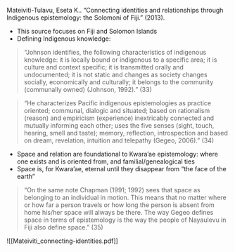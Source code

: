 Mateiviti-Tulavu, Eseta K.. “Connecting identities and relationships through Indigenous epistemology: the Solomoni of Fiji.” (2013).

- This source focuses on Fiji and Solomon Islands
- Defining Indigenous knowledge:  
> “Johnson identifies, the following characteristics of indigenous knowledge: it is locally bound or indigenous to a specific area; it is culture and context specific; it is transmitted orally and undocumented; it is not static and changes as society changes socially, economically and culturally; it belongs to the community (communally owned) (Johnson, 1992).” (33)

> “He characterizes Pacific indigenous epistemologies as practice oriented; communal, dialogic and situated; based on rationalism (reason) and empiricism (experience) inextricably connected and mutually informing each other; uses the five senses (sight, touch, hearing, smell and taste); memory, reflection, introspection and based on dream, revelation, intuition and telepathy (Gegeo, 2006).” (34)

- Space and relation are foundational to Kwara’ae epistemology: where one exists and is oriented from, and familial/genealogical ties 
- Space is, for Kwara’ae, eternal until they disappear from “the face of the earth”
> “On the same note Chapman (1991; 1992) sees that space as belonging to an individual in motion. This means that no matter where or how far a person travels or how long the person is absent from home his/her space will always be there. The way Gegeo defines space in terms of epistemology is the way the people of Nayaulevu in Fiji also define space.” (35) 

![[Mateiviti_connecting-identities.pdf]]